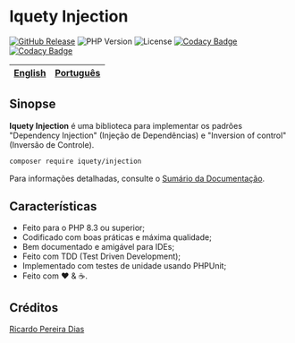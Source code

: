 # Iquety Injection

[![GitHub Release](https://img.shields.io/github/release/iquety/injection.svg)](https://github.com/iquety/injection/releases/latest)
![PHP Version](https://img.shields.io/badge/php-%5E8.3-blue)
![License](https://img.shields.io/badge/license-MIT-blue)
[![Codacy Badge](https://app.codacy.com/project/badge/Grade/813da4fc67084194bd16b5cfa44d4295)](https://www.codacy.com/gh/iquety/injection/dashboard?utm_source=github.com&amp;utm_medium=referral&amp;utm_content=iqueti/injection&amp;utm_campaign=Badge_Grade)
[![Codacy Badge](https://app.codacy.com/project/badge/Coverage/813da4fc67084194bd16b5cfa44d4295)](https://www.codacy.com/gh/iquety/injection/dashboard?utm_source=github.com&utm_medium=referral&utm_content=iqueti/injection&utm_campaign=Badge_Coverage)

[English](../../readme.md) | [Português](leiame.md)
-- | --

## Sinopse

**Iquety Injection** é uma biblioteca para implementar os padrões "Dependency Injection" (Injeção de Dependências) e "Inversion of control" (Inversão de Controle).

```bash
composer require iquety/injection
```

Para informações detalhadas, consulte o [Sumário da Documentação](indice.md).

## Características

- Feito para o PHP 8.3 ou superior;
- Codificado com boas práticas e máxima qualidade;
- Bem documentado e amigável para IDEs;
- Feito com TDD (Test Driven Development);
- Implementado com testes de unidade usando PHPUnit;
- Feito com :heart: &amp; :coffee:.

## Créditos

[Ricardo Pereira Dias](https://www.ricardopedias.com.br)
